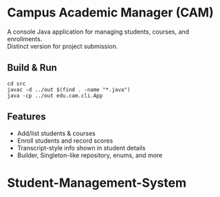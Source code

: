# Campus Academic Manager (CAM)

A console Java application for managing students, courses, and enrollments.  
Distinct version for project submission.

## Build & Run
```
cd src
javac -d ../out $(find . -name "*.java")
java -cp ../out edu.cam.cli.App
```

## Features
- Add/list students & courses
- Enroll students and record scores
- Transcript-style info shown in student details
- Builder, Singleton-like repository, enums, and more

# Student-Management-System